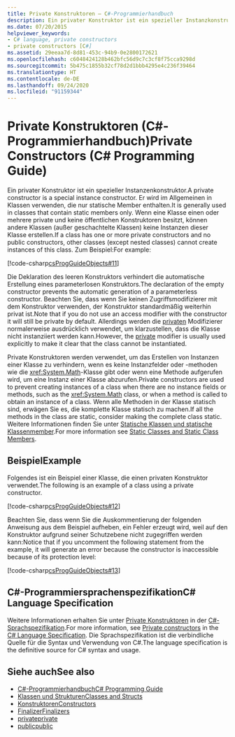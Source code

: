 ```yaml
---
title: Private Konstruktoren – C#-Programmierhandbuch
description: Ein privater Konstruktor ist ein spezieller Instanzkonstruktor in C#, der verwendet wird, um einzuschränken, wie ein Objekt erstellt werden kann. Sie können mit Factorymethoden oder anderen Konstruktionsausdrücken verwendet werden.
ms.date: 07/20/2015
helpviewer_keywords:
- C# language, private constructors
- private constructors [C#]
ms.assetid: 29eeaa7d-8d81-453c-94b9-0e2800172621
ms.openlocfilehash: c6048424128b462bfc56d9c7c3cf8f75cca9298d
ms.sourcegitcommit: 5b475c1855b32cf78d2d1bbb4295e4c236f39464
ms.translationtype: HT
ms.contentlocale: de-DE
ms.lasthandoff: 09/24/2020
ms.locfileid: "91159344"
---
```

# <a name="private-constructors-c-programming-guide"></a><span data-ttu-id="17832-104">Private Konstruktoren (C#-Programmierhandbuch)</span><span class="sxs-lookup"><span data-stu-id="17832-104">Private Constructors (C# Programming Guide)</span></span>

<span data-ttu-id="17832-105">Ein privater Konstruktor ist ein spezieller Instanzenkonstruktor.</span><span class="sxs-lookup"><span data-stu-id="17832-105">A private constructor is a special instance constructor.</span></span> <span data-ttu-id="17832-106">Er wird im Allgemeinen in Klassen verwenden, die nur statische Member enthalten.</span><span class="sxs-lookup"><span data-stu-id="17832-106">It is generally used in classes that contain static members only.</span></span> <span data-ttu-id="17832-107">Wenn eine Klasse einen oder mehrere private und keine öffentlichen Konstruktoren besitzt, können andere Klassen (außer geschachtelte Klassen) keine Instanzen dieser Klasse erstellen.</span><span class="sxs-lookup"><span data-stu-id="17832-107">If a class has one or more private constructors and no public constructors, other classes (except nested classes) cannot create instances of this class.</span></span> <span data-ttu-id="17832-108">Zum Beispiel:</span><span class="sxs-lookup"><span data-stu-id="17832-108">For example:</span></span>  
  
 [!code-csharp[csProgGuideObjects#11](~/samples/snippets/csharp/VS_Snippets_VBCSharp/csProgGuideObjects/CS/Objects.cs#11)]  
  
 <span data-ttu-id="17832-109">Die Deklaration des leeren Konstruktors verhindert die automatische Erstellung eines parameterlosen Konstruktors.</span><span class="sxs-lookup"><span data-stu-id="17832-109">The declaration of the empty constructor prevents the automatic generation of a parameterless constructor.</span></span> <span data-ttu-id="17832-110">Beachten Sie, dass wenn Sie keinen Zugriffsmodifizierer mit dem Konstruktor verwenden, der Konstruktor standardmäßig weiterhin privat ist.</span><span class="sxs-lookup"><span data-stu-id="17832-110">Note that if you do not use an access modifier with the constructor it will still be private by default.</span></span> <span data-ttu-id="17832-111">Allerdings werden die [privaten](../../language-reference/keywords/private.md) Modifizierer normalerweise ausdrücklich verwendet, um klarzustellen, dass die Klasse nicht instanziiert werden kann.</span><span class="sxs-lookup"><span data-stu-id="17832-111">However, the [private](../../language-reference/keywords/private.md) modifier is usually used explicitly to make it clear that the class cannot be instantiated.</span></span>  
  
 <span data-ttu-id="17832-112">Private Konstruktoren werden verwendet, um das Erstellen von Instanzen einer Klasse zu verhindern, wenn es keine Instanzfelder oder -methoden wie die <xref:System.Math>-Klasse gibt oder wenn eine Methode aufgerufen wird, um eine Instanz einer Klasse abzurufen.</span><span class="sxs-lookup"><span data-stu-id="17832-112">Private constructors are used to prevent creating instances of a class when there are no instance fields or methods, such as the <xref:System.Math> class, or when a method is called to obtain an instance of a class.</span></span> <span data-ttu-id="17832-113">Wenn alle Methoden in der Klasse statisch sind, erwägen Sie es, die komplette Klasse statisch zu machen.</span><span class="sxs-lookup"><span data-stu-id="17832-113">If all the methods in the class are static, consider making the complete class static.</span></span> <span data-ttu-id="17832-114">Weitere Informationen finden Sie unter [Statische Klassen und statische Klassenmember](./static-classes-and-static-class-members.md).</span><span class="sxs-lookup"><span data-stu-id="17832-114">For more information see [Static Classes and Static Class Members](./static-classes-and-static-class-members.md).</span></span>  
  
## <a name="example"></a><span data-ttu-id="17832-115">Beispiel</span><span class="sxs-lookup"><span data-stu-id="17832-115">Example</span></span>  

 <span data-ttu-id="17832-116">Folgendes ist ein Beispiel einer Klasse, die einen privaten Konstruktor verwendet.</span><span class="sxs-lookup"><span data-stu-id="17832-116">The following is an example of a class using a private constructor.</span></span>  
  
 [!code-csharp[csProgGuideObjects#12](~/samples/snippets/csharp/VS_Snippets_VBCSharp/csProgGuideObjects/CS/Objects.cs#12)]  
  
 <span data-ttu-id="17832-117">Beachten Sie, dass wenn Sie die Auskommentierung der folgenden Anweisung aus dem Beispiel aufheben, ein Fehler erzeugt wird, weil auf den Konstruktor aufgrund seiner Schutzebene nicht zugegriffen werden kann:</span><span class="sxs-lookup"><span data-stu-id="17832-117">Notice that if you uncomment the following statement from the example, it will generate an error because the constructor is inaccessible because of its protection level:</span></span>  
  
 [!code-csharp[csProgGuideObjects#13](~/samples/snippets/csharp/VS_Snippets_VBCSharp/csProgGuideObjects/CS/Objects.cs#13)]  
  
## <a name="c-language-specification"></a><span data-ttu-id="17832-118">C#-Programmiersprachenspezifikation</span><span class="sxs-lookup"><span data-stu-id="17832-118">C# Language Specification</span></span>  

<span data-ttu-id="17832-119">Weitere Informationen erhalten Sie unter [Private Konstruktoren](~/_csharplang/spec/classes.md#private-constructors) in der [C#-Sprachspezifikation](/dotnet/csharp/language-reference/language-specification/introduction).</span><span class="sxs-lookup"><span data-stu-id="17832-119">For more information, see [Private constructors](~/_csharplang/spec/classes.md#private-constructors) in the [C# Language Specification](/dotnet/csharp/language-reference/language-specification/introduction).</span></span> <span data-ttu-id="17832-120">Die Sprachspezifikation ist die verbindliche Quelle für die Syntax und Verwendung von C#.</span><span class="sxs-lookup"><span data-stu-id="17832-120">The language specification is the definitive source for C# syntax and usage.</span></span>
  
## <a name="see-also"></a><span data-ttu-id="17832-121">Siehe auch</span><span class="sxs-lookup"><span data-stu-id="17832-121">See also</span></span>

- [<span data-ttu-id="17832-122">C#-Programmierhandbuch</span><span class="sxs-lookup"><span data-stu-id="17832-122">C# Programming Guide</span></span>](../index.md)
- [<span data-ttu-id="17832-123">Klassen und Strukturen</span><span class="sxs-lookup"><span data-stu-id="17832-123">Classes and Structs</span></span>](./index.md)
- [<span data-ttu-id="17832-124">Konstruktoren</span><span class="sxs-lookup"><span data-stu-id="17832-124">Constructors</span></span>](./constructors.md)
- [<span data-ttu-id="17832-125">Finalizer</span><span class="sxs-lookup"><span data-stu-id="17832-125">Finalizers</span></span>](./destructors.md)
- [<span data-ttu-id="17832-126">private</span><span class="sxs-lookup"><span data-stu-id="17832-126">private</span></span>](../../language-reference/keywords/private.md)
- [<span data-ttu-id="17832-127">public</span><span class="sxs-lookup"><span data-stu-id="17832-127">public</span></span>](../../language-reference/keywords/public.md)
